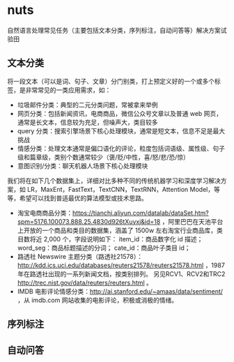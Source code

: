 # nuts
自然语言处理常见任务（主要包括文本分类，序列标注，自动问答等）解决方案试验田

## 文本分类
将一段文本（可以是词、句子、文章）分门别类，打上预定义好的一个或多个标签，是非常常见的一类应用需求，如：

* 垃圾邮件分类：典型的二元分类问题，常被拿来举例
* 网页分类：包括新闻资讯，电商商品，微信公众号文章以及普通 web 网页，通常是长文本，信息较为充足，但噪声大，类目较多
* query 分类：搜索引擎场景下核心处理模块，通常是短文本，信息不足是最大挑战
* 情感分类：处理文本通常是偏口语化的评论，粒度包括词语级、属性级、句子级和篇章级，类别个数通常较少（褒/贬/中性，喜/怒/悲/恐/惊）
* 意图识别/分类：聊天机器人场景下核心处理模块

我们将在如下几个数据集上，详细对比多种不同的传统机器学习和深度学习解决方案，如 LR，MaxEnt，FastText，TextCNN，TextRNN，Attention Model，等等，希望可以找到普适最优的算法模型或技术思路。

* 淘宝电商商品分类：https://tianchi.aliyun.com/datalab/dataSet.htm?spm=5176.100073.888.25.4830d926tXuyxj&id=18 ，阿里巴巴在天池平台上开放的一个商品和类目的数据集，涵盖了 1500w 左右淘宝行业商品库，类目数将近 2,000 个，字段说明如下：
    item_id：商品数字化 id 描述；
    word_seg：商品标题描述的分词；
    cate_id：商品叶子类目 id；
* 路透社 Newswire 主题分类（路透社21578）：http://kdd.ics.uci.edu/databases/reuters21578/reuters21578.html ，1987 年在路透社出现的一系列新闻文档，按类别排列。 另见RCV1、RCV2和TRC2 http://trec.nist.gov/data/reuters/reuters.html 。
* IMDB 电影评论情感分类：http://ai.stanford.edu/~amaas/data/sentiment/ ，从 imdb.com 网站收集的电影评论，积极或消极的情绪。

## 序列标注

## 自动问答
